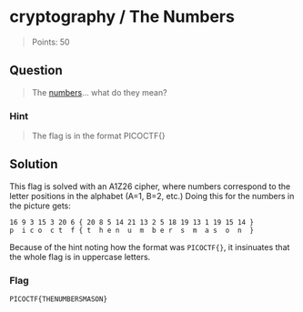 # cryptography / The Numbers

> Points: 50

## Question

> The [numbers](the_numbers.png)... what do they mean?

### Hint

> The flag is in the format PICOCTF{}

## Solution

This flag is solved with an A1Z26 cipher, where numbers correspond to the letter positions in the alphabet (A=1, B=2, etc.)
Doing this for the numbers in the picture gets:

```
16 9 3 15 3 20 6 { 20 8 5 14 21 13 2 5 18 19 13 1 19 15 14 }
p  i c o  c t  f { t  h e n  u  m  b e r  s  m  a s  o  n  }
```

Because of the hint noting how the format was `PICOCTF{}`, it insinuates that the whole flag is in uppercase letters.

### Flag

`PICOCTF{THENUMBERSMASON}`

